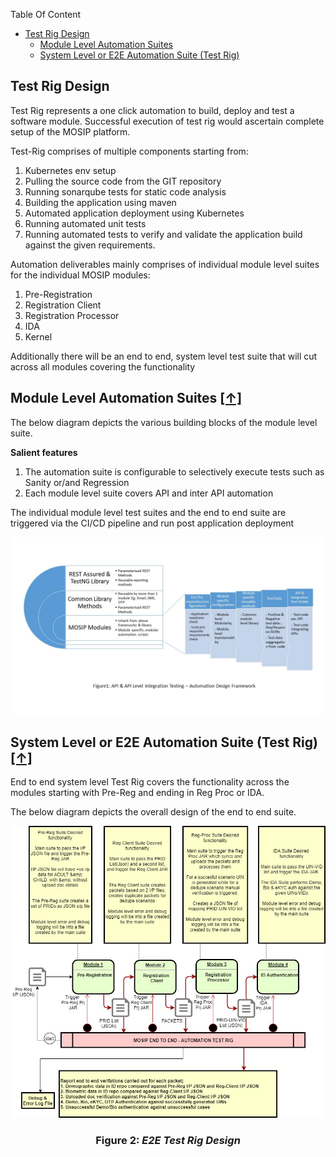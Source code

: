 Table Of Content
* [Test Rig Design](#test-rig-design)
  * [Module Level Automation Suites](#module-level-automation-suites-)
  * [System Level or E2E Automation Suite (Test Rig)](#system-level-or-e2e-automation-suite-test-rig-)

## Test Rig Design
Test Rig represents a one click automation to build, deploy and test a software module. Successful execution of test rig would ascertain complete setup of the MOSIP platform.

Test-Rig comprises of multiple components starting from: 
1. Kubernetes env setup
1. Pulling the source code from the GIT repository
1. Running sonarqube tests for static code analysis
1. Building the application using maven
1. Automated application deployment using Kubernetes
1. Running automated unit tests
1. Running automated tests to verify and validate the application build against the given requirements. 

Automation deliverables mainly comprises of individual module level suites for the individual MOSIP modules:
1. Pre-Registration 
1. Registration Client
1. Registration Processor
1. IDA
1. Kernel

Additionally there will be an end to end, system level test suite that will cut across all modules covering the functionality 

## Module Level Automation Suites [**[↑]**](#table-of-content)

The below diagram depicts the various building blocks of the module level suite.

**Salient features** 
1. The automation suite is configurable to selectively execute tests such as Sanity or/and Regression 
2. Each module level suite covers API and inter API automation

The individual module level test suites and the end to end suite are triggered via the CI/CD pipeline and run post application deployment

![Automation Design Framework](_images/test_rig_automation/AutomationDesignFrameworks.jpg)

## System Level or E2E Automation Suite (Test Rig) [**[↑]**](#table-of-content)

End to end system level Test Rig covers the functionality across the modules starting with Pre-Reg and ending in Reg Proc or IDA. 

The below diagram depicts the overall design of the end to end suite.


![Test Rig Design](_images/test_rig_automation/E2ETestRigDesign.drawio.jpg)


### <p align="center"> **Figure 2: _E2E Test Rig Design_**
